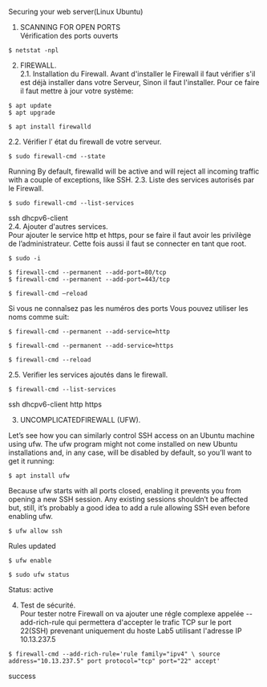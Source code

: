
Securing your web server(Linux Ubuntu)

1.	SCANNING FOR OPEN PORTS                                                                                                             
Vérification des ports ouverts
````
$ netstat -npl
````

2.	FIREWALL.                                                                                                                          
2.1. Installation du Firewall.
Avant d'installer le Firewall il faut vérifier s'il est déjà installer dans votre Serveur, Sinon il faut l'installer.
Pour ce faire il faut mettre à jour votre système:
````
$ apt update
$ apt upgrade

$ apt install firewalld
````
2.2.  Vérifier l’ état du firewall de votre serveur.
````
$ sudo firewall-cmd --state 
````
Running
By default, firewalld will be active and will reject all incoming traffic with a couple of exceptions, like SSH. 
2.3. Liste des services autorisés par le Firewall.
````
$ sudo firewall-cmd --list-services
````
ssh dhcpv6-client                                                                                                                        
2.4. Ajouter d'autres services.   
Pour ajouter le service http et https, pour se faire il faut avoir les privilège de l’administrateur. Cette fois aussi il faut se connecter en tant que root.
````
$ sudo -i

$ firewall-cmd --permanent --add-port=80/tcp 
$ firewall-cmd --permanent --add-port=443/tcp

$ firewall-cmd –reload
````
Si vous ne connaîsez pas les numéros des ports Vous pouvez utiliser les noms comme suit:
````
$ firewall-cmd --permanent --add-service=http 

$ firewall-cmd --permanent --add-service=https

$ firewall-cmd --reload
````

2.5. Verifier les services ajoutés dans le firewall.                                                                              
````
$ firewall-cmd --list-services
````
ssh dhcpv6-client http https                                                                                                             


3. UNCOMPLICATEDFIREWALL (UFW).

Let’s see how you can similarly control SSH access on an Ubuntu machine using ufw. The ufw program might not come installed on new Ubuntu installations and, in any case, will be disabled by default, so you’ll want to get it running:
````
$ apt install ufw
````
Because ufw starts with all ports closed, enabling it prevents you from opening a new SSH session. Any existing sessions shouldn’t be affected but, still, it’s probably a good idea to add a rule allowing SSH even before enabling ufw.
````
$ ufw allow ssh 
````
Rules updated
````
$ ufw enable    

$ sudo ufw status
````

Status: active

4. Test de sécurité.                                                                                                                                              
Pour tester notre Firewall on va ajouter une régle complexe appelée --add-rich-rule qui permettera d'accepter le trafic TCP sur le port 22(SSH) prevenant uniquement du hoste Lab5 utilisant l'adresse IP 10.13.237.5
````
$ firewall-cmd --add-rich-rule='rule family="ipv4" \ source address="10.13.237.5" port protocol="tcp" port="22" accept' 
````
success






